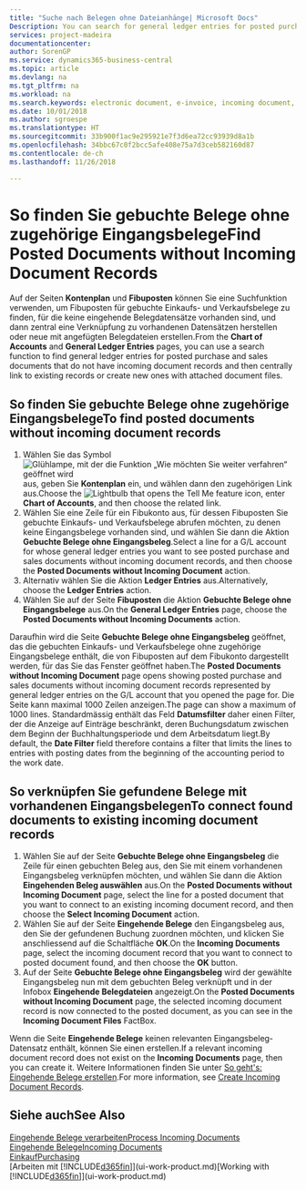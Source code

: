 ```yaml
---
title: "Suche nach Belegen ohne Dateianhänge| Microsoft Docs"
Description: You can search for general ledger entries for posted purchase and sales documents that do not have incoming electronic documents, such as imported invoices.
services: project-madeira
documentationcenter: 
author: SorenGP
ms.service: dynamics365-business-central
ms.topic: article
ms.devlang: na
ms.tgt_pltfrm: na
ms.workload: na
ms.search.keywords: electronic document, e-invoice, incoming document, OCR, ecommerce, document exchange, import invoice
ms.date: 10/01/2018
ms.author: sgroespe
ms.translationtype: HT
ms.sourcegitcommit: 33b900f1ac9e295921e7f3d6ea72cc93939d8a1b
ms.openlocfilehash: 34bbc67c0f2bcc5afe408e75a7d3ceb582160d87
ms.contentlocale: de-ch
ms.lasthandoff: 11/26/2018

---
```

# <a name="find-posted-documents-without-incoming-document-records"></a><span data-ttu-id="044ab-102">So finden Sie gebuchte Belege ohne zugehörige Eingangsbelege</span><span class="sxs-lookup"><span data-stu-id="044ab-102">Find Posted Documents without Incoming Document Records</span></span>
<span data-ttu-id="044ab-103">Auf der Seiten **Kontenplan** und **Fibuposten** können Sie eine Suchfunktion verwenden, um Fibuposten für gebuchte Einkaufs- und Verkaufsbelege zu finden, für die keine eingehende Belegdatensätze vorhanden sind, und dann zentral eine Verknüpfung zu vorhandenen Datensätzen herstellen oder neue mit angefügten Belegdateien erstellen.</span><span class="sxs-lookup"><span data-stu-id="044ab-103">From the **Chart of Accounts** and **General Ledger Entries** pages, you can use a search function to find general ledger entries for posted purchase and sales documents that do not have incoming document records and then centrally link to existing records or create new ones with attached document files.</span></span>

## <a name="to-find-posted-documents-without-incoming-document-records"></a><span data-ttu-id="044ab-104">So finden Sie gebuchte Belege ohne zugehörige Eingangsbelege</span><span class="sxs-lookup"><span data-stu-id="044ab-104">To find posted documents without incoming document records</span></span>
1. <span data-ttu-id="044ab-105">Wählen Sie das Symbol ![Glühlampe, mit der die Funktion „Wie möchten Sie weiter verfahren“ geöffnet wird](media/ui-search/search_small.png "Wie möchten Sie weiter verfahren?") aus, geben Sie **Kontenplan** ein, und wählen dann den zugehörigen Link aus.</span><span class="sxs-lookup"><span data-stu-id="044ab-105">Choose the ![Lightbulb that opens the Tell Me feature](media/ui-search/search_small.png "Tell me what you want to do") icon, enter **Chart of Accounts**, and then choose the related link.</span></span>
2. <span data-ttu-id="044ab-106">Wählen Sie eine Zeile für ein Fibukonto aus, für dessen Fibuposten Sie gebuchte Einkaufs- und Verkaufsbelege abrufen möchten, zu denen keine Eingangsbelege vorhanden sind, und wählen Sie dann die Aktion **Gebuchte Belege ohne Eingangsbeleg**.</span><span class="sxs-lookup"><span data-stu-id="044ab-106">Select a line for a G/L account for whose general ledger entries you want to see posted purchase and sales documents without incoming document records, and then choose the **Posted Documents without Incoming Document** action.</span></span>
3. <span data-ttu-id="044ab-107">Alternativ wählen Sie die Aktion **Ledger Entries** aus.</span><span class="sxs-lookup"><span data-stu-id="044ab-107">Alternatively, choose the **Ledger Entries** action.</span></span>
4. <span data-ttu-id="044ab-108">Wählen Sie auf der Seite **Fibuposten** die Aktion **Gebuchte Belege ohne Eingangsbelege** aus.</span><span class="sxs-lookup"><span data-stu-id="044ab-108">On the **General Ledger Entries** page, choose the **Posted Documents without Incoming Documents** action.</span></span>

<span data-ttu-id="044ab-109">Daraufhin wird die Seite **Gebuchte Belege ohne Eingangsbeleg** geöffnet, das die gebuchten Einkaufs- und Verkaufsbelege ohne zugehörige Eingangsbelege enthält, die von Fibuposten auf dem Fibukonto dargestellt werden, für das Sie das Fenster geöffnet haben.</span><span class="sxs-lookup"><span data-stu-id="044ab-109">The **Posted Documents without Incoming Document** page opens showing posted purchase and sales documents without incoming document records represented by general ledger entries on the G/L account that you opened the page for.</span></span> <span data-ttu-id="044ab-110">Die Seite kann maximal 1000 Zeilen anzeigen.</span><span class="sxs-lookup"><span data-stu-id="044ab-110">The page can show a maximum of 1000 lines.</span></span> <span data-ttu-id="044ab-111">Standardmässig enthält das Feld **Datumsfilter** daher einen Filter, der die Anzeige auf Einträge beschränkt, deren Buchungsdatum zwischen dem Beginn der Buchhaltungsperiode und dem Arbeitsdatum liegt.</span><span class="sxs-lookup"><span data-stu-id="044ab-111">By default, the **Date Filter** field therefore contains a filter that limits the lines to entries with posting dates from the beginning of the accounting period to the work date.</span></span>

## <a name="to-connect-found-documents-to-existing-incoming-document-records"></a><span data-ttu-id="044ab-112">So verknüpfen Sie gefundene Belege mit vorhandenen Eingangsbelegen</span><span class="sxs-lookup"><span data-stu-id="044ab-112">To connect found documents to existing incoming document records</span></span>
1. <span data-ttu-id="044ab-113">Wählen Sie auf der Seite **Gebuchte Belege ohne Eingangsbeleg** die Zeile für einen gebuchten Beleg aus, den Sie mit einem vorhandenen Eingangsbeleg verknüpfen möchten, und wählen Sie dann die Aktion **Eingehenden Beleg auswählen** aus.</span><span class="sxs-lookup"><span data-stu-id="044ab-113">On the **Posted Documents without Incoming Document** page, select the line for a posted document that you want to connect to an existing incoming document record, and then choose the **Select Incoming Document** action.</span></span>
2. <span data-ttu-id="044ab-114">Wählen Sie auf der Seite **Eingehende Belege** den Eingangsbeleg aus, den Sie der gefundenen Buchung zuordnen möchten, und klicken Sie anschliessend auf die Schaltfläche **OK**.</span><span class="sxs-lookup"><span data-stu-id="044ab-114">On the **Incoming Documents** page, select the incoming document record that you want to connect to posted document found, and then choose the **OK** button.</span></span>
3. <span data-ttu-id="044ab-115">Auf der Seite **Gebuchte Belege ohne Eingangsbeleg** wird der gewählte Eingangsbeleg nun mit dem gebuchten Beleg verknüpft und in der Infobox **Eingehende Belegdateien** angezeigt.</span><span class="sxs-lookup"><span data-stu-id="044ab-115">On the **Posted Documents without Incoming Document** page, the selected incoming document record is now connected to the posted document, as you can see in the **Incoming Document Files** FactBox.</span></span>

<span data-ttu-id="044ab-116">Wenn die Seite **Eingehende Belege** keinen relevanten Eingangsbeleg-Datensatz enthält, können Sie einen erstellen.</span><span class="sxs-lookup"><span data-stu-id="044ab-116">If a relevant incoming document record does not exist on the **Incoming Documents** page, then you can create it.</span></span> <span data-ttu-id="044ab-117">Weitere Informationen finden Sie unter [So geht's: Eingehende Belege erstellen](across-how-create-income-document-records.md).</span><span class="sxs-lookup"><span data-stu-id="044ab-117">For more information, see [Create Incoming Document Records](across-how-create-income-document-records.md).</span></span>

## <a name="see-also"></a><span data-ttu-id="044ab-118">Siehe auch</span><span class="sxs-lookup"><span data-stu-id="044ab-118">See Also</span></span>
[<span data-ttu-id="044ab-119">Eingehende Belege verarbeiten</span><span class="sxs-lookup"><span data-stu-id="044ab-119">Process Incoming Documents</span></span>](across-process-income-documents.md)  
[<span data-ttu-id="044ab-120">Eingehende Belege</span><span class="sxs-lookup"><span data-stu-id="044ab-120">Incoming Documents</span></span>](across-income-documents.md)  
[<span data-ttu-id="044ab-121">Einkauf</span><span class="sxs-lookup"><span data-stu-id="044ab-121">Purchasing</span></span>](purchasing-manage-purchasing.md)  
<span data-ttu-id="044ab-122">[Arbeiten mit [!INCLUDE[d365fin](includes/d365fin_md.md)]](ui-work-product.md)</span><span class="sxs-lookup"><span data-stu-id="044ab-122">[Working with [!INCLUDE[d365fin](includes/d365fin_md.md)]](ui-work-product.md)</span></span>

